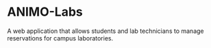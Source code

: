 # ANIMO-Labs
 A web application that allows students and lab technicians to manage reservations for campus laboratories. 
